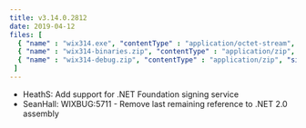```yaml
---
title: v3.14.0.2812
date: 2019-04-12
files: [
  { "name" : "wix314.exe", "contentType" : "application/octet-stream", "size" : 28104840, "title" : "WiX v3.14 Toolset install.", "promoted" : true },
  { "name" : "wix314-binaries.zip", "contentType" : "application/zip", "size" : 34664320, "title" : "WiX v3.14 binaries for situations where install cannot be used.", "protected" : true },
  { "name" : "wix314-debug.zip", "contentType" : "application/zip", "size" : 47647288, "title" : "WiX v3.14 source and symbols for debugging purposes.", "protected" : true }
 ]
---
```


* HeathS: Add support for .NET Foundation signing service
* SeanHall: WIXBUG:5711 - Remove last remaining reference to .NET 2.0 assembly
